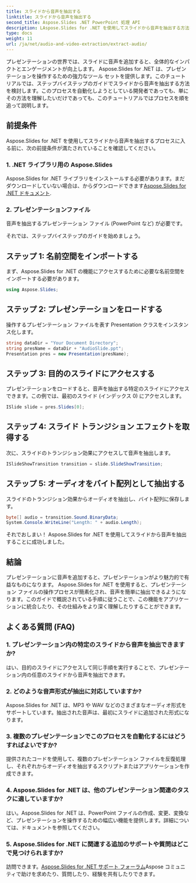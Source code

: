 ```yaml
---
title: スライドから音声を抽出する
linktitle: スライドから音声を抽出する
second_title: Aspose.Slides .NET PowerPoint 処理 API
description: LAspose.Slides for .NET を使用してスライドから音声を抽出する方法を学びます。このステップバイステップのガイドを使用して、プレゼンテーションを強化してください。
type: docs
weight: 11
url: /ja/net/audio-and-video-extraction/extract-audio/
---
```


プレゼンテーションの世界では、スライドに音声を追加すると、全体的なインパクトとエンゲージメントが向上します。 Aspose.Slides for .NET は、プレゼンテーションを操作するための強力なツール セットを提供します。このチュートリアルでは、ステップバイステップのガイドでスライドから音声を抽出する方法を検討します。このプロセスを自動化しようとしている開発者であっても、単にその方法を理解したいだけであっても、このチュートリアルではプロセスを順を追って説明します。

## 前提条件

Aspose.Slides for .NET を使用してスライドから音声を抽出するプロセスに入る前に、次の前提条件が満たされていることを確認してください。

### 1. .NET ライブラリ用の Aspose.Slides
 Aspose.Slides for .NET ライブラリをインストールする必要があります。まだダウンロードしていない場合は、からダウンロードできます[Aspose.Slides for .NET ドキュメント](https://reference.aspose.com/slides/net/).

### 2. プレゼンテーションファイル
音声を抽出するプレゼンテーション ファイル (PowerPoint など) が必要です。

それでは、ステップバイステップのガイドを始めましょう。

## ステップ 1: 名前空間をインポートする

まず、Aspose.Slides for .NET の機能にアクセスするために必要な名前空間をインポートする必要があります。

```csharp
using Aspose.Slides;
```

## ステップ 2: プレゼンテーションをロードする

操作するプレゼンテーション ファイルを表す Presentation クラスをインスタンス化します。

```csharp
string dataDir = "Your Document Directory";
string presName = dataDir + "AudioSlide.ppt";
Presentation pres = new Presentation(presName);
```

## ステップ 3: 目的のスライドにアクセスする

プレゼンテーションをロードすると、音声を抽出する特定のスライドにアクセスできます。この例では、最初のスライド (インデックス 0) にアクセスします。

```csharp
ISlide slide = pres.Slides[0];
```

## ステップ 4: スライド トランジション エフェクトを取得する

次に、スライドのトランジション効果にアクセスして音声を抽出します。

```csharp
ISlideShowTransition transition = slide.SlideShowTransition;
```

## ステップ 5: オーディオをバイト配列として抽出する

スライドのトランジション効果からオーディオを抽出し、バイト配列に保存します。

```csharp
byte[] audio = transition.Sound.BinaryData;
System.Console.WriteLine("Length: " + audio.Length);
```

それでおしまい！ Aspose.Slides for .NET を使用してスライドから音声を抽出することに成功しました。

## 結論

プレゼンテーションに音声を追加すると、プレゼンテーションがより魅力的で有益なものになります。 Aspose.Slides for .NET を使用すると、プレゼンテーション ファイルの操作プロセスが簡素化され、音声を簡単に抽出できるようになります。このガイドで概説されている手順に従うことで、この機能をアプリケーションに統合したり、その仕組みをより深く理解したりすることができます。

## よくある質問 (FAQ)

### 1. プレゼンテーション内の特定のスライドから音声を抽出できますか?
はい、目的のスライドにアクセスして同じ手順を実行することで、プレゼンテーション内の任意のスライドから音声を抽出できます。

### 2. どのような音声形式が抽出に対応していますか?
Aspose.Slides for .NET は、MP3 や WAV などのさまざまなオーディオ形式をサポートしています。抽出された音声は、最初にスライドに追加された形式になります。

### 3. 複数のプレゼンテーションでこのプロセスを自動化するにはどうすればよいですか?
提供されたコードを使用して、複数のプレゼンテーション ファイルを反復処理し、それぞれからオーディオを抽出するスクリプトまたはアプリケーションを作成できます。

### 4. Aspose.Slides for .NET は、他のプレゼンテーション関連のタスクに適していますか?
はい。Aspose.Slides for .NET は、PowerPoint ファイルの作成、変更、変換など、プレゼンテーションを操作するための幅広い機能を提供します。詳細については、ドキュメントを参照してください。

### 5. Aspose.Slides for .NET に関連する追加のサポートや質問はどこで見つけられますか?
訪問できます。[Aspose.Slides for .NET サポート フォーラム](https://forum.aspose.com/)Aspose コミュニティで助けを求めたり、質問したり、経験を共有したりできます。